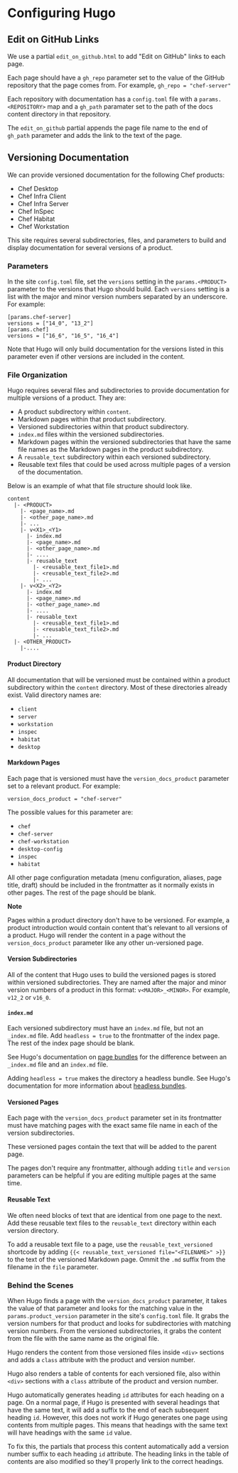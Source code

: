 # Configuring Hugo

## Edit on GitHub Links

We use a partial `edit_on_github.html` to add "Edit on GitHub" links to each page.

Each page should have a `gh_repo` parameter set to the value of the GitHub repository
that the page comes from. For example, `gh_repo = "chef-server"`

Each repository with documentation has a `config.toml` file with a `params.<REPOSITORY>`
map and a `gh_path` paramater set to the path of the docs content directory in
that repository.

The `edit_on_github` partial appends the page file name to the end of `gh_path`
parameter and adds the link to the text of the page.

## Versioning Documentation

We can provide versioned documentation for the following Chef products:

- Chef Desktop
- Chef Infra Client
- Chef Infra Server
- Chef InSpec
- Chef Habitat
- Chef Workstation

This site requires several subdirectories, files, and parameters to build and display
documentation for several versions of a product.

### Parameters

In the site `config.toml` file, set the `versions` setting in the `params.<PRODUCT>` parameter to the
versions that Hugo should build. Each `versions` setting
is a list with the major and minor version numbers separated by an underscore.
For example:

```
[params.chef-server]
versions = ["14_0", "13_2"]
[params.chef]
versions = ["16_6", "16_5", "16_4"]
```

Note that Hugo will only build documentation for the versions listed in this parameter
even if other versions are included in the content.

### File Organization

Hugo requires several files and subdirectories to provide
documentation for multiple versions of a product. They are:

- A product subdirectory within `content`.
- Markdown pages within that product subdirectory.
- Versioned subdirectories within that product subdirectory.
- `index.md` files within the versioned subdirectories.
- Markdown pages within the versioned subdirectories that have the same file names
  as the Markdown pages in the product subdirectory.
- A `reusable_text` subdirectory within each versioned subdirectory.
- Reusable text files that could be used across multiple pages of a version of the
  documentation.

Below is an example of what that file structure should look like.

```
content
  |- <PRODUCT>
    |- <page_name>.md
    |- <other_page_name>.md
    |- ...
    |- v<X1>_<Y1>
      |- index.md
      |- <page_name>.md
      |- <other_page_name>.md
      |- ....
      |- reusable_text
        |- <reusable_text_file1>.md
        |- <reusable_text_file2>.md
        |- ...
    |- v<X2>_<Y2>
      |- index.md
      |- <page_name>.md
      |- <other_page_name>.md
      |- ....
      |- reusable_text
        |- <reusable_text_file1>.md
        |- <reusable_text_file2>.md
        |- ...
  |- <OTHER_PRODUCT>
    |-....
```

#### Product Directory

All documentation that will be versioned must be contained within a product subdirectory
within the `content` directory. Most of these directories already exist. Valid directory
names are:

- `client`
- `server`
- `workstation`
- `inspec`
- `habitat`
- `desktop`

#### Markdown Pages

Each page that is versioned must have the `version_docs_product` parameter set to
a relevant product. For example:

`version_docs_product = "chef-server"`

The possible values for this parameter are:

- `chef`
- `chef-server`
- `chef-workstation`
- `desktop-config`
- `inspec`
- `habitat`

All other page configuration metadata (menu configuration, aliases, page title, draft)
should be included in the frontmatter as it normally exists in other pages. The
rest of the page should be blank.

**Note**

Pages within a product directory don't have to be versioned. For example,
a product introduction would contain content that's relevant to all versions of a product.
Hugo will render the content in a page without the `version_docs_product` parameter
like any other un-versioned page.

#### Version Subdirectories

All of the content that Hugo uses to build the versioned pages is stored within versioned
subdirectories. They are named after the major and minor version
numbers of a product in this format: `v<MAJOR>_<MINOR>`. For example, `v12_2` or `v16_0`.

#### `index.md`

Each versioned subdirectory must have an `index.md` file, but not an `_index.md` file.
Add `headless = true` to the frontmatter of the index page. The rest of the index page
should be blank.

See Hugo's documentation on [page bundles](https://gohugo.io/content-management/page-bundles/)
for the difference between an `_index.md` file and an `index.md` file.

Adding `headless = true` makes the directory a headless bundle. See Hugo's documentation
for more information about [headless bundles](https://gohugo.io/content-management/page-bundles/#headless-bundle).

#### Versioned Pages

Each page with the `version_docs_product` parameter set in its frontmatter must have
matching pages with the exact same file name in each of the version subdirectories.

These versioned pages contain the text that will be added to the parent page.

The pages don't require any frontmatter, although adding `title` and `version` parameters
can be helpful if you are editing multiple pages at the same time.

#### Reusable Text

We often need blocks of text that are identical from one page to the next. Add
these reusable text files to the `reusable_text` directory within each version
directory.

To add a reusable text file to a page, use the `reusable_text_versioned` shortcode by adding
`{{< reusable_text_versioned file="<FILENAME>" >}}` to the text of the versioned Markdown page.
Ommit the `.md` suffix from the filename in the `file` parameter.

### Behind the Scenes

When Hugo finds a page with the `version_docs_product` parameter, it takes the
value of that parameter and looks for the matching value in the `params.product_version`
parameter in the site's `config.toml` file. It grabs the version numbers for that product
and looks for subdirectories with matching version numbers. From the versioned
subdirectories, it grabs the content from the file with the same name as the original file.

Hugo renders the content from those versioned files inside `<div>` sections and adds
a `class` attribute with the product and version number.

Hugo also renders a table of contents for each versioned file, also within `<div>`
sections with a `class` attribute of the product and version number.

Hugo automatically generates heading `id` attributes for each heading on a page.
On a normal page, if Hugo is presented with several headings that have the same
text, it will add a suffix to the end of each subsequent heading `id`. However,
this does not work if Hugo generates one page using contents from multiple pages.
This means that headings with the same text will have headings with the same `id`
value.

To fix this, the partials that process this content automatically add a version
number suffix to each heading `id` attribute. The heading links in the table of
contents are also modified so they'll properly link to the correct headings.
